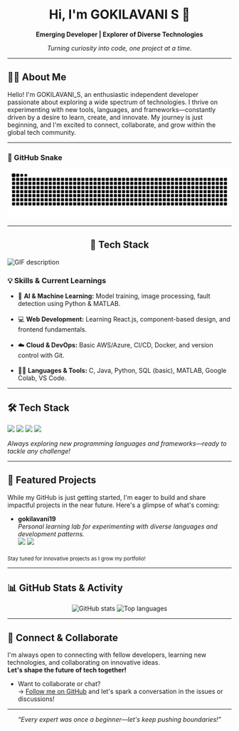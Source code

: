 <!-- HERO SECTION -->
<h1 align="center">Hi, I'm GOKILAVANI S 👋</h1>
<p align="center">
  <strong>Emerging Developer | Explorer of Diverse Technologies</strong>
</p>
<p align="center">
  <em>Turning curiosity into code, one project at a time.</em>
</p>

---

<!-- ABOUT ME -->
## 👩‍💻 About Me

Hello! I'm GOKILAVANI_S, an enthusiastic independent developer passionate about exploring a wide spectrum of technologies. I thrive on experimenting with new tools, languages, and frameworks—constantly driven by a desire to learn, create, and innovate. My journey is just beginning, and I'm excited to connect, collaborate, and grow within the global tech community.

---

### 🐍 GitHub Snake

<p align="center">
  <img src="https://raw.githubusercontent.com/gokilavani19/gokilavani19/output/github-snake.svg" alt="Snake animation" />
</p>

---

<h2 align="center">🚀 Tech Stack</h2> 
 
<picture>
  <source media="(prefers-color-scheme: dark)" srcset="./Skills_Animation_Dark.gif">
  <source media="(prefers-color-scheme: light)" srcset="./Skills_Animation_White.gif">
  <img align="left" alt="GIF description" src="./Skills_Animation_White.gif">
</picture>
<br />

<h3 align="left">💡 Skills & Current Learnings</h3>

<ul align="left">
  <li>🤖 <strong>AI & Machine Learning:</strong> Model training, image processing, fault detection using Python & MATLAB.</li><br>

  <li>💻 <strong>Web Development:</strong> Learning React.js, component-based design, and frontend fundamentals.</li><br>

  <li>☁️ <strong>Cloud & DevOps:</strong> Basic AWS/Azure, CI/CD, Docker, and version control with Git.</li><br>

  <li>🧑‍💻 <strong>Languages & Tools:</strong> C, Java, Python, SQL (basic), MATLAB, Google Colab, VS Code.</li>
</ul>

---

<!-- TECH STACK -->
## 🛠️ Tech Stack

<p>
  <img src="https://img.shields.io/badge/-Learning%20Mindset-4B8BBE.svg?style=flat&logo=python&logoColor=white" />
  <img src="https://img.shields.io/badge/-Open%20Source-333333?style=flat&logo=github&logoColor=white" />
  <img src="https://img.shields.io/badge/-Multi-Language-007396?style=flat&logo=codeforces&logoColor=white" />
  <img src="https://img.shields.io/badge/-Continuous%20Learner-0a192f?style=flat&logo=read-the-docs&logoColor=white" />
</p>
<p>
  <em>Always exploring new programming languages and frameworks—ready to tackle any challenge!</em>
</p>

---

<!-- FEATURED PROJECTS -->
## 🌟 Featured Projects

While my GitHub is just getting started, I'm eager to build and share impactful projects in the near future. Here's a glimpse of what's coming:

- **gokilavani19**  
  <em>Personal learning lab for experimenting with diverse languages and development patterns.</em>  
  <img src="https://img.shields.io/badge/Status-Experimenting-blue" /> <img src="https://img.shields.io/badge/Focus-Diverse%20Tech-lightgrey" />

<sub>Stay tuned for innovative projects as I grow my portfolio!</sub>

---

<!-- GITHUB ACTIVITY -->
## 📊 GitHub Stats & Activity

<p align="center">
  <img src="https://github-readme-stats.vercel.app/api?username=gokilavani19&show_icons=true&hide_title=true&theme=vue-dark" alt="GitHub stats" width="410"/>
  <img src="https://github-readme-stats.vercel.app/api/top-langs/?username=gokilavani19&layout=compact&hide_title=true&theme=vue-dark" alt="Top languages" width="320"/>
</p>


---

<!-- CONNECT -->
## 🤝 Connect & Collaborate

I'm always open to connecting with fellow developers, learning new technologies, and collaborating on innovative ideas.  
**Let's shape the future of tech together!**

- Want to collaborate or chat?  
  → [Follow me on GitHub](https://github.com/gokilavani19) and let's spark a conversation in the issues or discussions!

---

<p align="center">
  <em>“Every expert was once a beginner—let's keep pushing boundaries!”</em>
</p>
